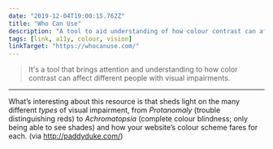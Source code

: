 ```yaml
---
date: "2019-12-04T19:00:15.762Z"
title: "Who Can Use"
description: "A tool to aid understanding of how colour contrast can affect people with differing visual impairments."
tags: [link, a11y, colour, vision]
linkTarget: "https://whocanuse.com/"
---
```

> It's a tool that brings attention and understanding to how color contrast can affect different people with visual impairments.
---
What’s interesting about this resource is that sheds light on the many different _types_ of visual impairment, from _Protanomaly_ (trouble distinguishing reds) to _Achromatopsia_ (complete colour blindness; only being able to see shades) and how your website’s colour scheme fares for each. (via http://paddyduke.com/)
